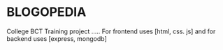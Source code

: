 # BLOGOPEDIA
College BCT Training project ..... For frontend uses [html, css. js] and for backend uses [express, mongodb]
